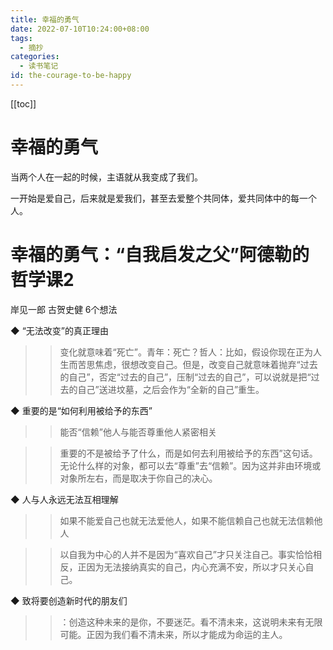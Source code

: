 ```yaml
---
title: 幸福的勇气
date: 2022-07-10T10:24:00+08:00
tags:
  - 摘抄
categories:
  - 读书笔记
id: the-courage-to-be-happy
---
```


[[toc]]

# 幸福的勇气

当两个人在一起的时候，主语就从我变成了我们。

一开始是爱自己，后来就是爱我们，甚至去爱整个共同体，爱共同体中的每一个人。

# 幸福的勇气：“自我启发之父”阿德勒的哲学课2

岸见一郎 古贺史健
6个想法

◆ “无法改变”的真正理由

> > 变化就意味着“死亡”。青年：死亡？哲人：比如，假设你现在正为人生而苦思焦虑，很想改变自己。但是，改变自己就意味着抛弃“过去的自己”，否定“过去的自己”，压制“过去的自己”，可以说就是把“过去的自己”送进坟墓，之后会作为“全新的自己”重生。

◆ 重要的是“如何利用被给予的东西”

> > 能否“信赖”他人与能否尊重他人紧密相关

> > 重要的不是被给予了什么，而是如何去利用被给予的东西”这句话。无论什么样的对象，都可以去“尊重”去“信赖”。因为这并非由环境或对象所左右，而是取决于你自己的决心。

◆ 人与人永远无法互相理解

> > 如果不能爱自己也就无法爱他人，如果不能信赖自己也就无法信赖他人

> > 以自我为中心的人并不是因为“喜欢自己”才只关注自己。事实恰恰相反，正因为无法接纳真实的自己，内心充满不安，所以才只关心自己。

◆ 致将要创造新时代的朋友们

> > ：创造这种未来的是你，不要迷茫。看不清未来，这说明未来有无限可能。正因为我们看不清未来，所以才能成为命运的主人。
